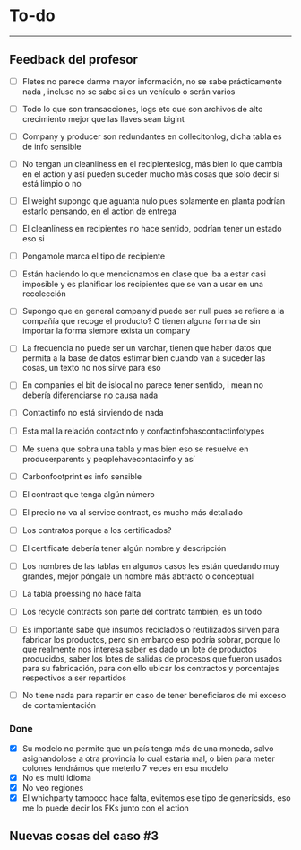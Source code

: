 # To-do
---
## Feedback del profesor
- [ ] Fletes no parece darme mayor información, no se sabe prácticamente nada , incluso no se sabe si es un vehículo o serán varios
- [ ] Todo lo que son transacciones, logs etc que son archivos de alto crecimiento mejor que las llaves sean bigint
- [ ] Company y producer son redundantes en collecitonlog, dicha tabla es de info sensible
- [ ] No tengan un cleanliness en el recipienteslog, más bien lo que cambia en el action y así pueden suceder mucho más cosas que solo decir si está limpio o no
- [ ] El weight supongo que aguanta nulo pues solamente en planta podrían estarlo pensando, en el action de entrega
- [ ] El cleanliness en recipientes no hace sentido, podrían tener un estado eso si
- [ ] Pongamole marca el tipo de recipiente
- [ ] Están haciendo lo que mencionamos en clase que iba a estar casi imposible y es planificar los recipientes que se van a usar en una recolección
- [ ] Supongo que en general companyid puede ser null pues se refiere a la compañía que recoge el producto? O tienen alguna forma de sin importar la forma siempre exista un company
- [ ] La frecuencia  no puede ser un varchar, tienen que haber datos que permita a la base de datos estimar bien cuando van a suceder las cosas, un texto no nos sirve para eso

- [ ] En companies el bit de islocal no parece tener sentido, i mean no debería diferenciarse no causa nada
- [ ] Contactinfo no está sirviendo de nada
- [ ] Esta mal la relación contactinfo y confactinfohascontactinfotypes
- [ ] Me suena que sobra una tabla y mas bien eso se resuelve en producerparents y peoplehavecontacinfo y así
- [ ] Carbonfootprint es info sensible
- [ ] El contract que tenga algún número
- [ ] El precio no va al service contract, es mucho más detallado
- [ ] Los contratos porque a los certificados?
- [ ] El certificate debería tener algún nombre y descripción
- [ ] Los nombres de las tablas en algunos casos les están quedando muy grandes, mejor póngale un nombre más abtracto o conceptual
- [ ] La tabla proessing no hace falta
- [ ] Los recycle contracts son parte del contrato también, es un todo
- [ ] Es importante sabe que insumos reciclados o reutilizados sirven para fabricar los productos, pero sin embargo eso podría sobrar, porque lo que realmente nos interesa saber es dado un lote de productos producidos, saber los lotes de salidas de procesos que fueron usados para su fabricación, para con ello ubicar los contractos y porcentajes respectivos a ser repartidos

- [ ] No tiene nada para repartir en caso de tener beneficiaros de mi exceso de contamientación
### Done
- [X] Su modelo no permite que un país tenga más de una moneda, salvo asignandolose a otra provincia lo cual estaría mal, o bien para meter colones tendrámos que meterlo 7 veces en esu modelo
- [X] No es multi idioma
- [X] No veo regiones
- [X] El whichparty tampoco hace falta, evitemos ese tipo de genericsids, eso me lo puede decir los FKs junto con el action
## Nuevas cosas del caso #3

